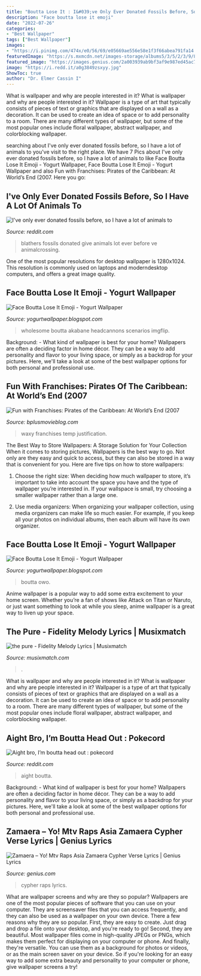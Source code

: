 ```yaml
---
title: "Boutta Lose It : I&#039;ve Only Ever Donated Fossils Before, So I Have A Lot Of Animals To"
description: "Face boutta lose it emoji"
date: "2022-07-26"
categories:
- "Best Wallpaper"
tags: ["Best Wallpaper"]
images:
- "https://i.pinimg.com/474x/e0/56/69/e05669ae556e58e1f3f66abea791fa14.jpg"
featuredImage: "https://s.mxmcdn.net/images-storage/albums5/3/5/2/3/9/8/65893253_350_350.jpg"
featured_image: "https://images.genius.com/2a003939ab9bf3af9e987ed45ac7f7d6.803x800x1.png"
image: "https://i.redd.it/a0g3849zsxyy.jpg"
ShowToc: true
author: "Dr. Elmer Cassin I"
---
```



What is wallpaper and why are people interested in it?
What is wallpaper and why are people interested in it?
Wallpaper is a type of art that typically consists of pieces of text or graphics that are displayed on a wall as a decoration. It can be used to create an idea of space or to add personality to a room. There are many different types of wallpaper, but some of the most popular ones include floral wallpaper, abstract wallpaper, and colorblocking wallpaper.

	

		
searching about I&#039;ve only ever donated fossils before, so I have a lot of animals to you've visit to the right place. We have 7 Pics about I&#039;ve only ever donated fossils before, so I have a lot of animals to like Face Boutta Lose It Emoji - Yogurt Wallpaper, Face Boutta Lose It Emoji - Yogurt Wallpaper and also Fun with Franchises: Pirates of the Caribbean: At World’s End (2007. Here you go:
		
    
## I&#039;ve Only Ever Donated Fossils Before, So I Have A Lot Of Animals To

<img loading=lazy src="https://i.redd.it/a0g3849zsxyy.jpg" onerror="this.onerror=null;this.src='https://tse4.mm.bing.net/th?id=OIP.xvSE30dn3JBv14k_XDnfbAHaJ4&amp;pid=15.1';" alt="I&#039;ve only ever donated fossils before, so I have a lot of animals to">

_Source: reddit.com_

>blathers fossils donated give animals lot ever before ve animalcrossing. 

	

One of the most popular resolutions for desktop wallpaper is 1280x1024. This resolution is commonly used on laptops and moderndesktop computers, and offers a great image quality.

    
## Face Boutta Lose It Emoji - Yogurt Wallpaper

<img loading=lazy src="https://i.pinimg.com/474x/e0/56/69/e05669ae556e58e1f3f66abea791fa14.jpg" onerror="this.onerror=null;this.src='https://tse1.mm.bing.net/th?id=OIP.ow8rJsZcKU51I7WnvQdqjgAAAA&amp;pid=15.1';" alt="Face Boutta Lose It Emoji - Yogurt Wallpaper">

_Source: yogurtwallpaper.blogspot.com_

>wholesome boutta akabane headcannons scenarios imgflip. 

	

Background: - What kind of wallpaper is best for your home?
Wallpapers are often a deciding factor in home décor. They can be a way to add personality and flavor to your living space, or simply as a backdrop for your pictures. Here, we'll take a look at some of the best wallpaper options for both personal and professional use.

    
## Fun With Franchises: Pirates Of The Caribbean: At World’s End (2007

<img loading=lazy src="https://bplusmovieblog.files.wordpress.com/2013/09/pirates-of-the-caribbean-at-worlds-end-1234.png?w=768" onerror="this.onerror=null;this.src='https://tse4.mm.bing.net/th?id=OIP.TKDveplfT5GmEk_7OE47OQHaEo&amp;pid=15.1';" alt="Fun with Franchises: Pirates of the Caribbean: At World’s End (2007">

_Source: bplusmovieblog.com_

>waxy franchises temp justification. 

	

The Best Way to Store Wallpapers: A Storage Solution for Your Collection
When it comes to storing pictures, Wallpapers is the best way to go. Not only are they easy and quick to access, but they can also be stored in a way that is convenient for you. Here are five tips on how to store wallpapers:
1) Choose the right size: When deciding how much wallpaper to store, it’s important to take into account the space you have and the type of wallpaper you’re interested in. If your wallspace is small, try choosing a smaller wallpaper rather than a large one.

2) Use media organizers: When organizing your wallpaper collection, using media organizers can make life so much easier. For example, if you keep all your photos on individual albums, then each album will have its own organizer.

    
## Face Boutta Lose It Emoji - Yogurt Wallpaper

<img loading=lazy src="https://i.pinimg.com/originals/bd/3b/23/bd3b235e1930219075b863abababd504.png" onerror="this.onerror=null;this.src='https://tse1.mm.bing.net/th?id=OIP.ooSoiLxVAkCRJpUeLkSUfwAAAA&amp;pid=15.1';" alt="Face Boutta Lose It Emoji - Yogurt Wallpaper">

_Source: yogurtwallpaper.blogspot.com_

>boutta owo. 

	

Anime wallpaper is a popular way to add some extra excitement to your home screen. Whether you’re a fan of shows like Attack on Titan or Naruto, or just want something to look at while you sleep, anime wallpaper is a great way to liven up your space.

    
## The Pure - Fidelity Melody Lyrics | Musixmatch

<img loading=lazy src="https://s.mxmcdn.net/images-storage/albums5/3/5/2/3/9/8/65893253_350_350.jpg" onerror="this.onerror=null;this.src='https://tse4.mm.bing.net/th?id=OIP.mpb7KjUO_3uCip5v6suvDgFeFe&amp;pid=15.1';" alt="the pure - Fidelity Melody Lyrics | Musixmatch">

_Source: musixmatch.com_

>. 

	

What is wallpaper and why are people interested in it?
What is wallpaper and why are people interested in it?
Wallpaper is a type of art that typically consists of pieces of text or graphics that are displayed on a wall as a decoration. It can be used to create an idea of space or to add personality to a room. There are many different types of wallpaper, but some of the most popular ones include floral wallpaper, abstract wallpaper, and colorblocking wallpaper.

    
## Aight Bro, I’m Boutta Head Out : Pokecord

<img loading=lazy src="https://preview.redd.it/l3cp028s82531.jpg?width=640&amp;crop=smart&amp;auto=webp&amp;s=341c08c36ca1e5f99c864bd5c94608832f27cecd" onerror="this.onerror=null;this.src='https://tse2.mm.bing.net/th?id=OIP.ErSEmmD6uxB3iZv3pstsGQHaLM&amp;pid=15.1';" alt="Aight bro, I’m boutta head out : pokecord">

_Source: reddit.com_

>aight boutta. 

	

Background: - What kind of wallpaper is best for your home?
Wallpapers are often a deciding factor in home décor. They can be a way to add personality and flavor to your living space, or simply as a backdrop for your pictures. Here, we'll take a look at some of the best wallpaper options for both personal and professional use.

    
## Zamaera – Yo! Mtv Raps Asia Zamaera Cypher Verse Lyrics | Genius Lyrics

<img loading=lazy src="https://images.genius.com/2a003939ab9bf3af9e987ed45ac7f7d6.803x800x1.png" onerror="this.onerror=null;this.src='https://tse4.mm.bing.net/th?id=OIP.tAep4KcXcGmy31NJCYRowQHaHY&amp;pid=15.1';" alt="Zamaera – Yo! Mtv Raps Asia Zamaera Cypher Verse Lyrics | Genius Lyrics">

_Source: genius.com_

>cypher raps lyrics. 

	

What are wallpaper screens and why are they so popular?
Wallpapers are one of the most popular pieces of software that you can use on your computer. They are screensaver files that you can access frequently, and they can also be used as a wallpaper on your own device. There a few reasons why they are so popular. First, they are easy to create. Just drag and drop a file onto your desktop, and you're ready to go! Second, they are beautiful. Most wallpaper files come in high-quality JPEGs or PNGs, which makes them perfect for displaying on your computer or phone. And finally, they're versatile. You can use them as a background for photos or videos, or as the main screen saver on your device. So if you're looking for an easy way to add some extra beauty and personality to your computer or phone, give wallpaper screens a try!

